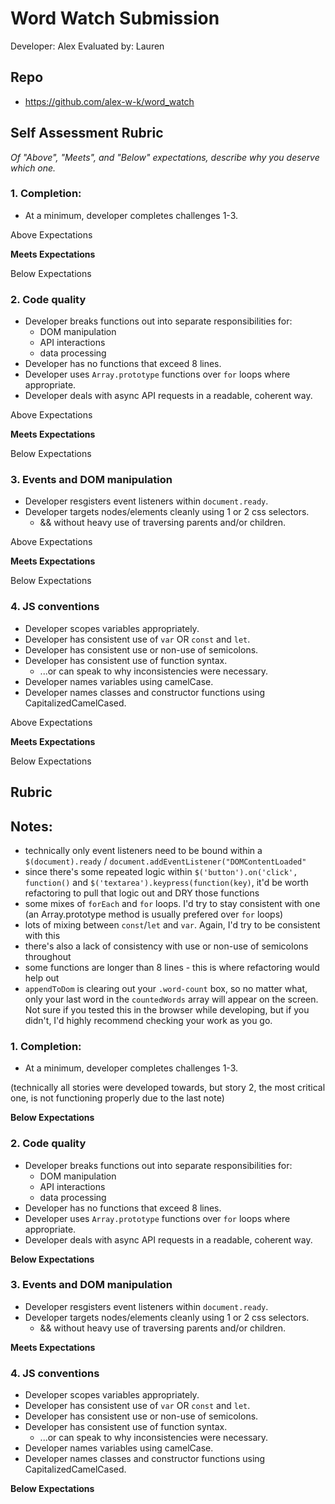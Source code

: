 # Word Watch Submission

Developer: Alex
Evaluated by: Lauren

## Repo

* https://github.com/alex-w-k/word_watch

## Self Assessment Rubric

*Of "Above", "Meets", and "Below" expectations, describe why you deserve which one.*

### 1. Completion:
  * At a minimum, developer completes challenges 1-3.

Above Expectations

**Meets Expectations**

Below Expectations

### 2. Code quality
  * Developer breaks functions out into separate responsibilities for:
    * DOM manipulation
    * API interactions
    * data processing
  * Developer has no functions that exceed 8 lines.
  * Developer uses `Array.prototype` functions over `for` loops where appropriate.
  * Developer deals with async API requests in a readable, coherent way.

Above Expectations

**Meets Expectations**

Below Expectations

### 3. Events and DOM manipulation
  * Developer resgisters event listeners within `document.ready`.
  * Developer targets nodes/elements cleanly using 1 or 2 css selectors.
    * && without heavy use of traversing parents and/or children.

Above Expectations

**Meets Expectations**

Below Expectations

### 4. JS conventions
  * Developer scopes variables appropriately.
  * Developer has consistent use of `var` OR `const` and `let`.
  * Developer has consistent use or non-use of semicolons.
  * Developer has consistent use of function syntax.
    * ...or can speak to why inconsistencies were necessary.
  * Developer names variables using camelCase.
  * Developer names classes and constructor functions using CapitalizedCamelCased.

Above Expectations

**Meets Expectations**

Below Expectations

## Rubric

## Notes:

- technically only event listeners need to be bound within a `$(document).ready` / `document.addEventListener("DOMContentLoaded"`
- since there's some repeated logic within `$('button').on('click', function()` and `$('textarea').keypress(function(key)`, it'd be worth refactoring to pull that logic out and DRY those functions
- some mixes of `forEach` and `for` loops. I'd try to stay consistent with one (an Array.prototype method is usually prefered over `for` loops)
- lots of mixing between `const`/`let` and `var`. Again, I'd try to be consistent with this
- there's also a lack of consistency with use or non-use of semicolons throughout
- some functions are longer than 8 lines - this is where refactoring would help out
- `appendToDom` is clearing out your `.word-count` box, so no matter what, only your last word in the `countedWords` array will appear on the screen. Not sure if you tested this in the browser while developing, but if you didn't, I'd highly recommend checking your work as you go.

### 1. Completion:
  * At a minimum, developer completes challenges 1-3.

(technically all stories were developed towards, but story 2, the most critical one, is not functioning properly due to the last note)

**Below Expectations**

### 2. Code quality
  * Developer breaks functions out into separate responsibilities for:
    * DOM manipulation
    * API interactions
    * data processing
  * Developer has no functions that exceed 8 lines.
  * Developer uses `Array.prototype` functions over `for` loops where appropriate.
  * Developer deals with async API requests in a readable, coherent way.

**Below Expectations**

### 3. Events and DOM manipulation
  * Developer resgisters event listeners within `document.ready`.
  * Developer targets nodes/elements cleanly using 1 or 2 css selectors.
    * && without heavy use of traversing parents and/or children.

**Meets Expectations**

### 4. JS conventions
  * Developer scopes variables appropriately.
  * Developer has consistent use of `var` OR `const` and `let`.
  * Developer has consistent use or non-use of semicolons.
  * Developer has consistent use of function syntax.
    * ...or can speak to why inconsistencies were necessary.
  * Developer names variables using camelCase.
  * Developer names classes and constructor functions using CapitalizedCamelCased.

**Below Expectations**
